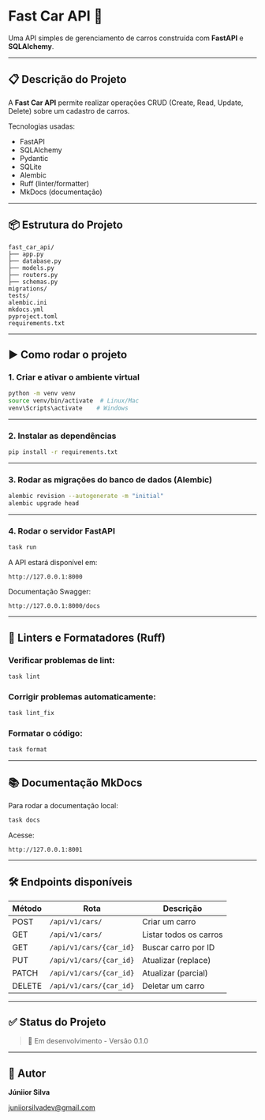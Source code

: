 
# Fast Car API 🚗

Uma API simples de gerenciamento de carros construída com **FastAPI** e **SQLAlchemy**.

---

## 📋 Descrição do Projeto

A **Fast Car API** permite realizar operações CRUD (Create, Read, Update, Delete) sobre um cadastro de carros.

Tecnologias usadas:

- FastAPI
- SQLAlchemy
- Pydantic
- SQLite
- Alembic
- Ruff (linter/formatter)
- MkDocs (documentação)

---

## 📦 Estrutura do Projeto

```
fast_car_api/
├── app.py
├── database.py
├── models.py
├── routers.py
├── schemas.py
migrations/
tests/
alembic.ini
mkdocs.yml
pyproject.toml
requirements.txt
```

---

## ▶️ Como rodar o projeto

### 1. Criar e ativar o ambiente virtual

```bash
python -m venv venv
source venv/bin/activate  # Linux/Mac
venv\Scripts\activate    # Windows
```

---

### 2. Instalar as dependências

```bash
pip install -r requirements.txt
```

---

### 3. Rodar as migrações do banco de dados (Alembic)

```bash
alembic revision --autogenerate -m "initial"
alembic upgrade head
```

---

### 4. Rodar o servidor FastAPI

```bash
task run
```

A API estará disponível em:

```
http://127.0.0.1:8000
```

Documentação Swagger:

```
http://127.0.0.1:8000/docs
```

---

## 🧹 Linters e Formatadores (Ruff)

### Verificar problemas de lint:

```bash
task lint
```

### Corrigir problemas automaticamente:

```bash
task lint_fix
```

### Formatar o código:

```bash
task format
```

---

## 📚 Documentação MkDocs

Para rodar a documentação local:

```bash
task docs
```

Acesse:

```
http://127.0.0.1:8001
```

---

## 🛠️ Endpoints disponíveis

| Método   | Rota                     | Descrição              |
|--------- |------------------------- |---------------------- |
| POST     | `/api/v1/cars/`          | Criar um carro        |
| GET      | `/api/v1/cars/`          | Listar todos os carros|
| GET      | `/api/v1/cars/{car_id}`  | Buscar carro por ID   |
| PUT      | `/api/v1/cars/{car_id}`  | Atualizar (replace)   |
| PATCH    | `/api/v1/cars/{car_id}`  | Atualizar (parcial)   |
| DELETE   | `/api/v1/cars/{car_id}`  | Deletar um carro      |

---

## ✅ Status do Projeto

> 🚧 Em desenvolvimento - Versão 0.1.0

---

## 👤 Autor

**Júniior Silva**

[juniiorsilvadev@gmail.com](mailto:juniiorsilvadev@gmail.com)
